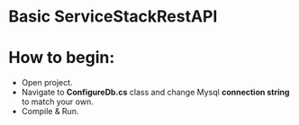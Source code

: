 # Basic ServiceStackRestAPI

<h1>How to begin:</h1>

- Open project.
- Navigate to <b>ConfigureDb.cs</b> class and change Mysql <b>connection string</b> to match your own.
- Compile & Run.



